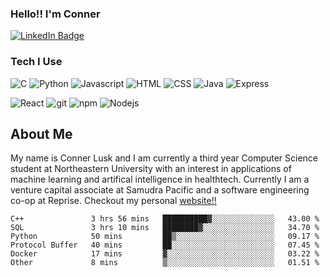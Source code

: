 ### Hello!! I'm Conner
<div id="badges">
  <a href="https://www.linkedin.com/in/connerlusk">
    <img src="https://img.shields.io/badge/LinkedIn-blue?style=for-the-badge&logo=linkedin&logoColor=white" alt="LinkedIn Badge"/>
  </a>
</div>

### Tech I Use
<p>
  <img alt="C" src="https://img.shields.io/badge/C-00599C?style=for-the-badge&logo=c&logoColor=white" />
  <img alt="Python" src="https://img.shields.io/badge/Python-3776AB?style=for-the-badge&logo=python&logoColor=white" />
  <img alt="Javascript" src="https://img.shields.io/badge/JavaScript-F7DF1E?style=for-the-badge&logo=javascript&logoColor=black" />
  <img alt="HTML" src="https://img.shields.io/badge/HTML-239120?style=for-the-badge&logo=html5&logoColor=white" />
  <img alt="CSS" src="https://img.shields.io/badge/CSS-239120?&style=for-the-badge&logo=css3&logoColor=white" />
  <img alt="Java" src="https://img.shields.io/badge/Java-ED8B00?style=for-the-badge&logo=java&logoColor=white" />
  <img alt="Express" src="https://img.shields.io/badge/Express.js-404D59?style=for-the-badge" />
</p>
<p>
  <img alt="React" src="https://img.shields.io/badge/-React-45b8d8?style=flat-square&logo=react&logoColor=white" />
  <img alt="git" src="https://img.shields.io/badge/-Git-F05032?style=flat-square&logo=git&logoColor=white" />
  <img alt="npm" src="https://img.shields.io/badge/-NPM-CB3837?style=flat-square&logo=npm&logoColor=white" />
  <img alt="Nodejs" src="https://img.shields.io/badge/-Nodejs-43853d?style=flat-square&logo=Node.js&logoColor=white" />
 </p>

## About Me
My name is Conner Lusk and I am currently a third year Computer Science student at Northeastern University with an interest in applications of 
machine learning and artifical intelligence in healthtech. Currently I am a venture capital associate at Samudra Pacific and a software engineering co-op at Reprise. Checkout my personal
[website!!](https://www.connerlusk.com)


<!--START_SECTION:waka-->

```text
C++               3 hrs 56 mins   ██████████▓░░░░░░░░░░░░░░   43.00 %
SQL               3 hrs 10 mins   ████████▓░░░░░░░░░░░░░░░░   34.70 %
Python            50 mins         ██▒░░░░░░░░░░░░░░░░░░░░░░   09.17 %
Protocol Buffer   40 mins         ██░░░░░░░░░░░░░░░░░░░░░░░   07.45 %
Docker            17 mins         ▓░░░░░░░░░░░░░░░░░░░░░░░░   03.22 %
Other             8 mins          ▒░░░░░░░░░░░░░░░░░░░░░░░░   01.51 %
```

<!--END_SECTION:waka-->
